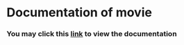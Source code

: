 # Documentation of movie

### You may click this [link] to view the documentation


[link]: https://github.com/cheechongtey/movie-wiki/wiki
